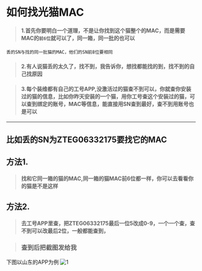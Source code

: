 # 如何找光猫MAC

> #### 1.首先你要明白一个道理，不是让你找到这个猫整个的MAC，而是需要MAC的`前6位`就可以了，同一箱，同一批的也可以
 `丢的SN与找的同一批猫的MAC，他们的SN前8位要相同`
> #### 2.有人说猫丢的太久了，找不到，我告诉你，想找都能找的到，找不到的自己找原因

> #### 3.每个装维都有自己的工号APP,没激活过的猫查不到可以，你就查你安装过的猫的信息，比如你昨天安装的一个猫，用你工号查这个安装过的猫，可以查到绑定的账号，MAC等信息，能直接用SN查到最好，查不到用账号也是可以


---
## 比如丢的SN为ZTEG06332175要找它的MAC

## 方法1.

> #### 找和它同一箱的猫的MAC,同一箱的猫MAC前6位都一样，你可以去看看你的猫是不是这样

## 方法2.

> #### 去工号APP里查，把ZTEG06332175最后一位5改成0-9，一个一个查，查不到可以改最后2位，一般都能查到，

> ### 查到后把截图发给我

下图以山东的APP为例
![1](https://img.2091k.cn/file/fa44d3314f38d9f8510ec.jpg)
